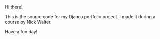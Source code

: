 Hi there!


This is the source code for my Django portfolio project. I made it during a course by Nick Walter.

Have a fun day!
